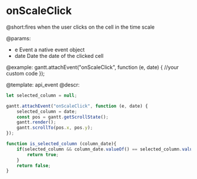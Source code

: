 onScaleClick
=============
@short:fires when the user clicks on the cell in the time scale

@params:
- e 	Event	a native event object
- date 	Date	the date of the clicked cell

@example:
gantt.attachEvent("onScaleClick", function (e, date) {
	//your custom code
});


@template:	api_event
@descr:

~~~js
let selected_column = null;

gantt.attachEvent("onScaleClick", function (e, date) {
	selected_column = date;
	const pos = gantt.getScrollState();
	gantt.render();
	gantt.scrollTo(pos.x, pos.y);
});

function is_selected_column (column_date){
	if(selected_column && column_date.valueOf() == selected_column.valueOf()){
		return true;
	}
	return false;
}
~~~